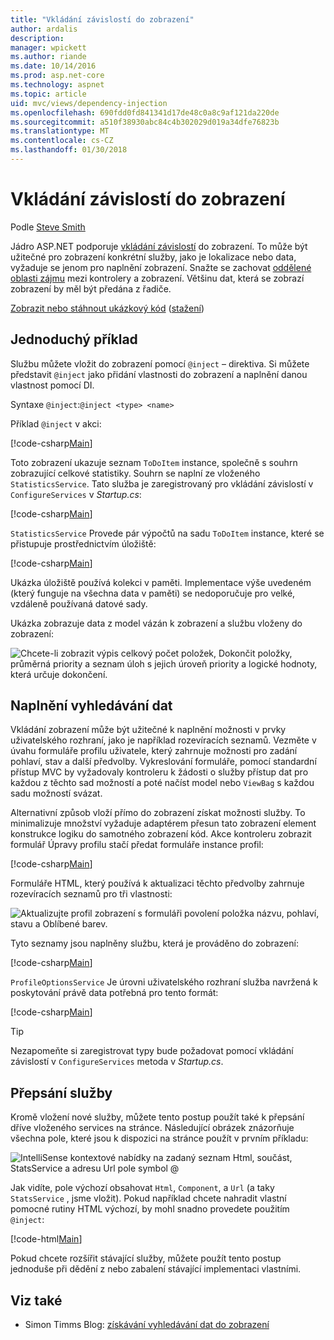 ```yaml
---
title: "Vkládání závislostí do zobrazení"
author: ardalis
description: 
manager: wpickett
ms.author: riande
ms.date: 10/14/2016
ms.prod: asp.net-core
ms.technology: aspnet
ms.topic: article
uid: mvc/views/dependency-injection
ms.openlocfilehash: 690fdd0fd841341d17de48c0a8c9af121da220de
ms.sourcegitcommit: a510f38930abc84c4b302029d019a34dfe76823b
ms.translationtype: MT
ms.contentlocale: cs-CZ
ms.lasthandoff: 01/30/2018
---
```

# <a name="dependency-injection-into-views"></a>Vkládání závislostí do zobrazení

Podle [Steve Smith](https://ardalis.com/)

Jádro ASP.NET podporuje [vkládání závislostí](xref:fundamentals/dependency-injection) do zobrazení. To může být užitečné pro zobrazení konkrétní služby, jako je lokalizace nebo data, vyžaduje se jenom pro naplnění zobrazení. Snažte se zachovat [oddělené oblasti zájmu](http://deviq.com/separation-of-concerns/) mezi kontrolery a zobrazení. Většinu dat, která se zobrazí zobrazení by měl být předána z řadiče.

[Zobrazit nebo stáhnout ukázkový kód](https://github.com/aspnet/Docs/tree/master/aspnetcore/mvc/views/dependency-injection/sample) ([stažení](xref:tutorials/index#how-to-download-a-sample))

## <a name="a-simple-example"></a>Jednoduchý příklad

Službu můžete vložit do zobrazení pomocí `@inject` – direktiva. Si můžete představit `@inject` jako přidání vlastnosti do zobrazení a naplnění danou vlastnost pomocí DI.

Syntaxe `@inject`:`@inject <type> <name>`

Příklad `@inject` v akci:

[!code-csharp[Main](../../mvc/views/dependency-injection/sample/src/ViewInjectSample/Views/ToDo/Index.cshtml?highlight=4,5,15,16,17)]

Toto zobrazení ukazuje seznam `ToDoItem` instance, společně s souhrn zobrazující celkové statistiky. Souhrn se naplní ze vloženého `StatisticsService`. Tato služba je zaregistrovaný pro vkládání závislostí v `ConfigureServices` v *Startup.cs*:

[!code-csharp[Main](../../mvc/views/dependency-injection/sample/src/ViewInjectSample/Startup.cs?highlight=6,7&range=15-22)]

`StatisticsService` Provede pár výpočtů na sadu `ToDoItem` instance, které se přistupuje prostřednictvím úložiště:

[!code-csharp[Main](../../mvc/views/dependency-injection/sample/src/ViewInjectSample/Model/Services/StatisticsService.cs?highlight=15,20,26)]

Ukázka úložiště používá kolekci v paměti. Implementace výše uvedeném (který funguje na všechna data v paměti) se nedoporučuje pro velké, vzdáleně používaná datové sady.

Ukázka zobrazuje data z model vázán k zobrazení a službu vloženy do zobrazení:

![Chcete-li zobrazit výpis celkový počet položek, Dokončit položky, průměrná priority a seznam úloh s jejich úroveň priority a logické hodnoty, která určuje dokončení.](dependency-injection/_static/screenshot.png)

## <a name="populating-lookup-data"></a>Naplnění vyhledávání dat

Vkládání zobrazení může být užitečné k naplnění možnosti v prvky uživatelského rozhraní, jako je například rozevíracích seznamů. Vezměte v úvahu formuláře profilu uživatele, který zahrnuje možnosti pro zadání pohlaví, stav a další předvolby. Vykreslování formuláře, pomocí standardní přístup MVC by vyžadovaly kontroleru k žádosti o služby přístup dat pro každou z těchto sad možností a poté načíst model nebo `ViewBag` s každou sadu možností svázat.

Alternativní způsob vloží přímo do zobrazení získat možnosti služby. To minimalizuje množství vyžaduje adaptérem přesun tato zobrazení element konstrukce logiku do samotného zobrazení kód. Akce kontroleru zobrazit formulář Úpravy profilu stačí předat formuláře instance profil:

[!code-csharp[Main](../../mvc/views/dependency-injection/sample/src/ViewInjectSample/Controllers/ProfileController.cs?highlight=9,19)]

Formuláře HTML, který používá k aktualizaci těchto předvolby zahrnuje rozevíracích seznamů pro tři vlastnosti:

![Aktualizujte profil zobrazení s formuláři povolení položka názvu, pohlaví, stavu a Oblíbené barev.](dependency-injection/_static/updateprofile.png)

Tyto seznamy jsou naplněny službu, která je prováděno do zobrazení:

[!code-csharp[Main](../../mvc/views/dependency-injection/sample/src/ViewInjectSample/Views/Profile/Index.cshtml?highlight=4,16,17,21,22,26,27)]

`ProfileOptionsService` Je úrovni uživatelského rozhraní služba navržená k poskytování právě data potřebná pro tento formát:

[!code-csharp[Main](../../mvc/views/dependency-injection/sample/src/ViewInjectSample/Model/Services/ProfileOptionsService.cs?highlight=7,13,24)]

>[!TIP]
> Nezapomeňte si zaregistrovat typy bude požadovat pomocí vkládání závislostí v `ConfigureServices` metoda v *Startup.cs*.

## <a name="overriding-services"></a>Přepsání služby

Kromě vložení nové služby, můžete tento postup použít také k přepsání dříve vloženého services na stránce. Následující obrázek znázorňuje všechna pole, které jsou k dispozici na stránce použít v prvním příkladu:

![IntelliSense kontextové nabídky na zadaný seznam Html, součást, StatsService a adresu Url pole symbol @](dependency-injection/_static/razor-fields.png)

Jak vidíte, pole výchozí obsahovat `Html`, `Component`, a `Url` (a taky `StatsService` , jsme vložit). Pokud například chcete nahradit vlastní pomocné rutiny HTML výchozí, by mohl snadno provedete použitím `@inject`:

[!code-html[Main](../../mvc/views/dependency-injection/sample/src/ViewInjectSample/Views/Helper/Index.cshtml?highlight=3,11)]

Pokud chcete rozšířit stávající služby, můžete použít tento postup jednoduše při dědění z nebo zabalení stávající implementaci vlastními.

## <a name="see-also"></a>Viz také

* Simon Timms Blog: [získávání vyhledávání dat do zobrazení](http://blog.simontimms.com/2015/06/09/getting-lookup-data-into-you-view/)
